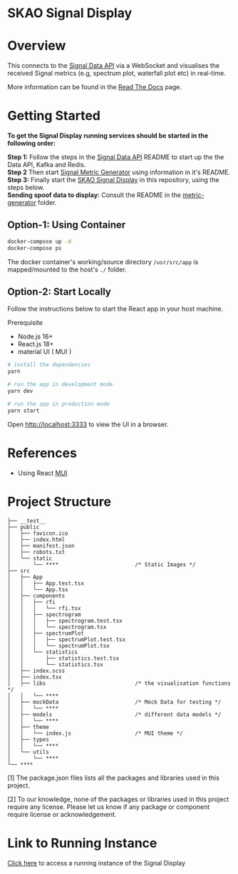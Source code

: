 # SKAO Signal Display

# Overview

This connects to the [Signal Data API](https://gitlab.com/ska-telescope/ska-sdp-qa-data-api) via a WebSocket and visualises the received Signal metrics (e.g, spectrum plot, waterfall plot etc) in real-time.

More information can be found in the [Read The Docs](https://developer.skao.int/projects/ska-sdp-qa-data-api/en/latest/index.html) page.

# Getting Started

**To get the Signal Display running services should be started in the following order:**

**Step 1:** Follow the steps in the [Signal Data API](https://gitlab.com/ska-telescope/ska-sdp-qa-data-api) README to start up the the Data API, Kafka and Redis.\
**Step 2** Then start [Signal Metric Generator](https://gitlab.com/ska-telescope/ska-sdp-qa-metric-generator) using information in it's README.\
**Step 3:** Finally start the [SKAO Signal Display](https://gitlab.com/ska-telescope/sdp/ska-sdp-qa-display) in this repository, using the steps below.\
**Sending spoof data to display:** Consult the README in the [metric-generator](https://gitlab.com/ska-telescope/ska-sdp-qa-metric-generator/-/tree/main/metric-generator) folder.

## Option-1: Using Container

```bash
docker-compose up -d
docker-compose ps
```

The docker container's working/source directory `/usr/src/app` is mapped/mounted to the host's `./` folder.

## Option-2: Start Locally

Follow the instructions below to start the React app in your host machine.

Prerequisite

- Node.js 16+
- React.js 18+
- material UI ( MUI )

```bash
# install the dependencies
yarn

# run the app in development mode.
yarn dev

# run the app in production mode
yarn start
```

Open [http://localhost:3333](http://localhost:3333) to view the UI in a browser.

# References

- Using React [MUI](https://mui.com)

# Project Structure

```
├── __test__
├── public
│   ├── favicon.ico
│   ├── index.html
│   ├── manifest.json
│   ├── robots.txt
│   └── static
│       └── ****                        /* Static Images */
├── src
│   ├── App
│   │   ├── App.test.tsx
│   │   └── App.tsx
│   ├── components
│   │   ├── rfi
│   │   │   └── rfi.tsx
│   │   ├── spectrogram
│   │   │   ├── spectrogram.test.tsx
│   │   │   └── spectrogram.tsx
│   │   ├── spectrumPlot
│   │   │   ├── spectrumPlot.test.tsx
│   │   │   └── spectrumPlot.tsx
│   │   └── statistics
│   │       ├── statistics.test.tsx
│   │       └── statistics.tsx
│   ├── index.scss
│   ├── index.tsx
│   ├── libs                            /* the visualisation functions */
│   │   └── ****
│   ├── mockData                        /* Mock Data for testing */
│   │   └── ****                        
│   ├── models                          /* different data models */
│   │   └── ****
│   ├── theme
│   │   └── index.js                    /* MUI theme */
│   ├── types
│   │   └── ****
│   └── utils
│       └── ****
└── ****
```

[1] The package.json files lists all the packages and libraries used in this project.

[2] To our knowledge, none of the packages or libraries used in this project require any license. Please let us know if any package or component require license or acknowledgement.


# Link to Running Instance

[Click here](https://sdhp.stfc.skao.int/dp-naledi/qa/display/) to access a running instance of the Signal Display


